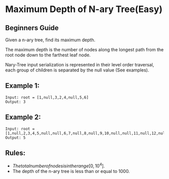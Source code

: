 # Maximum Depth of N-ary Tree(Easy)

## Beginners Guide

Given a n-ary tree, find its maximum depth.

The maximum depth is the number of nodes along the longest path from the root node down to the farthest leaf node.

Nary-Tree input serialization is represented in their level order traversal, each group of children is separated by the null value (See examples).

Example 1:
---
```go=
Input: root = [1,null,3,2,4,null,5,6]
Output: 3
```

Example 2:
---
```go=
Input: root = [1,null,2,3,4,5,null,null,6,7,null,8,null,9,10,null,null,11,null,12,null,13,null,null,14]
Output: 5
```

Rules:
---
* $The total number of nodes is in the range [0, 10^4].$
* The depth of the n-ary tree is less than or equal to 1000.